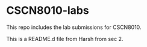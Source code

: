 # CSCN8010-labs

This repo includes the lab submissions for CSCN8010.

This is a README.d file from Harsh from sec 2.